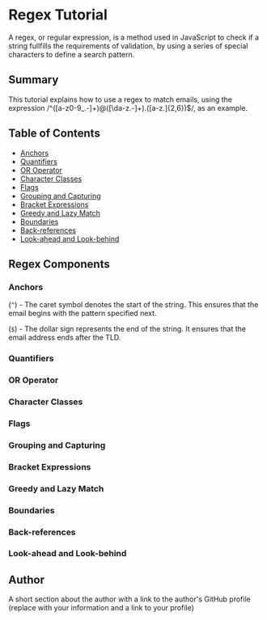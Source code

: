 # Regex Tutorial

A regex, or regular expression, is a method used in JavaScript to check if a string fullfills the requirements of validation, by using a series of special characters to define a search pattern.

## Summary

This tutorial explains how to use a regex to match emails, using the expression /^([a-z0-9_\.-]+)@([\da-z\.-]+)\.([a-z\.]{2,6})$/, as an example.

## Table of Contents

- [Anchors](#anchors)
- [Quantifiers](#quantifiers)
- [OR Operator](#or-operator)
- [Character Classes](#character-classes)
- [Flags](#flags)
- [Grouping and Capturing](#grouping-and-capturing)
- [Bracket Expressions](#bracket-expressions)
- [Greedy and Lazy Match](#greedy-and-lazy-match)
- [Boundaries](#boundaries)
- [Back-references](#back-references)
- [Look-ahead and Look-behind](#look-ahead-and-look-behind)

## Regex Components

### Anchors

(`^`) - The caret symbol denotes the start of the string. This ensures that the email begins with the pattern specified next.

(`$`) - The dollar sign represents the end of the string. It ensures that the email address ends after the TLD.

### Quantifiers

### OR Operator

### Character Classes

### Flags

### Grouping and Capturing

### Bracket Expressions

### Greedy and Lazy Match

### Boundaries

### Back-references

### Look-ahead and Look-behind

## Author

A short section about the author with a link to the author's GitHub profile (replace with your information and a link to your profile)
